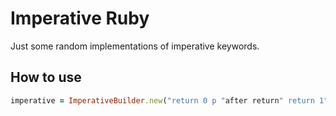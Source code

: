 # Imperative Ruby 

Just some random implementations of imperative keywords. 


## How to use 
```ruby 
imperative = ImperativeBuilder.new("return 0 p "after return" return 1").run
```
